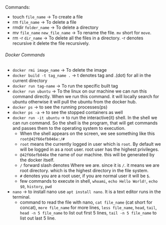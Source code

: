 Commands:

- touch `file_name` -> To create a file
- rm `file_name` -> To delete a file
- rmdir `folder_name` -> To delete a directory
- mv `file_name` `new_file_name` -> To rename the file. `mv` short for `move`.
- rm -r `dir_name` -> To delete all the files in a directory. -r denotes recursive it delete the file recursively.

###### Docker Commands

- `docker rmi image_name` -> To delete the image
- `docker build -t tag_name .` -> t denotes tag and .(dot) for all in the current directory
- `docker run tag-name` -> To run the specific built tag
- `docker run ubuntu` -> To the linux on our machine we can run this command directly. When we run this command. it will locally search for ubuntu otherwise it will pull the ubuntu from the docker hub.
- `docker ps` -> to see the running processes(ps)
- `docker ps -a` -> to see the stopped containers as well
- `docker run -it ubuntu` -> to run the interactive(it) shell. In the shell we can run command. So the shell is the program, that will get commands and passes them to the operating system to execution.
  - When the shell appears on the screen, we see something like this `root@42f66efb046e:/#`
  - `root` means the currently logged in user which is `root`. By default we will be logged in as a root user. root user has the highest privileges.
  - `@42f66efb046e` the name of our machine. this will be generated by the docker itself.
  - `/` forward slash denotes Where we are. since it is `/`. it means we are root directory. which is the highest directory in the file system.
  - `#` denotes you are a root user, if you are normal user it will be `$`.
  - few commands to execute in shell, `whoami`, `echo Hello World!`, `echo $0`, `history`, `pwd`
- `nano` -> to install nano use `apt install nano`. It is a text editor runs in the terminal.
  - command to read the file with nano, `cat file_name` (cat short for concat), `more file_name` for more lines, `less file_name`, `head`, `tail`, `head -n 5 file_name` to list out first 5 lines, `tail -n 5 file_name` to list out last 5 line.